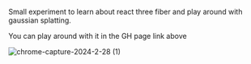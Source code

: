 Small experiment to learn about react three fiber and play around with gaussian splatting. 


You can play around with it in the GH page link above



![chrome-capture-2024-2-28 (1)](https://github.com/DanAmador/DepthPortraitWeb/assets/7833567/668ae94f-4662-4409-ab18-dff48b5dca20)

